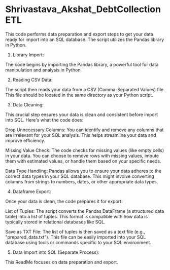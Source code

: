 # Shrivastava_Akshat_DebtCollectionETL
This code performs data preparation and export steps to get your data ready for import into an SQL database. The script utilizes the Pandas library in Python.

1. Library Import:

The code begins by importing the Pandas library, a powerful tool for data manipulation and analysis in Python.

2. Reading CSV Data:

The script then reads your data from a CSV (Comma-Separated Values) file. This file should be located in the same directory as your Python script.

3. Data Cleaning:

This crucial step ensures your data is clean and consistent before import into SQL. Here's what the code does:

Drop Unnecessary Columns: You can identify and remove any columns that are irrelevant for your SQL analysis. This helps streamline your data and improve efficiency.

Missing Value Check: The code checks for missing values (like empty cells) in your data. You can choose to remove rows with missing values, impute them with estimated values, or handle them based on your specific needs.

Data Type Handling: Pandas allows you to ensure your data adheres to the correct data types in your SQL database. This might involve converting columns from strings to numbers, dates, or other appropriate data types.

4. Dataframe Export:

Once your data is clean, the code prepares it for export:

List of Tuples: The script converts the Pandas DataFrame (a structured data table) into a list of tuples. This format is compatible with how data is typically stored in relational databases like SQL.

Save as TXT File: The list of tuples is then saved as a text file (e.g., "prepared_data.txt"). This file can be easily imported into your SQL database using tools or commands specific to your SQL environment.

5. Data Import into SQL (Separate Process):

This ReadMe focuses on data preparation and export.
